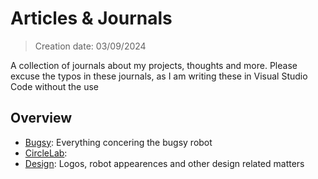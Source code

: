 # Articles & Journals

> Creation date: 03/09/2024  

A collection of journals about my projects, thoughts and more. Please excuse the typos in these journals, as I am writing these in Visual Studio Code without the use

## Overview

- [Bugsy](./bugsy/README.md): Everything concering the bugsy robot
- [CircleLab](./circlelab/README.md): 
- [Design](./design/README.md): Logos, robot appearences and other design related matters